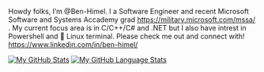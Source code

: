 Howdy folks, I’m @Ben-Himel. I a Software Engineer and recent Microsoft Software and Systems Accademy grad https://military.microsoft.com/mssa/ . My current focus area is in C/C++/C# and .NET but I also have intrest in Powershell and 🐧 Linux terminal. Please check me out and connect with! https://www.linkedin.com/in/ben-himel/


[![My GitHub Stats](https://github-readme-stats.vercel.app/api/?username=ben-himel&count_private=true&theme=darcula&showicons=true)]()
[![My GitHub Language Stats](https://github-readme-stats.vercel.app/api/top-langs/?username=ben-himel&langs_count=5&theme=darcula)]()

<!---
Ben-Himel/Ben-Himel is a ✨ special ✨ repository because its `README.md` (this file) appears on your GitHub profile.
You can click the Preview link to take a look at your changes.
--->
